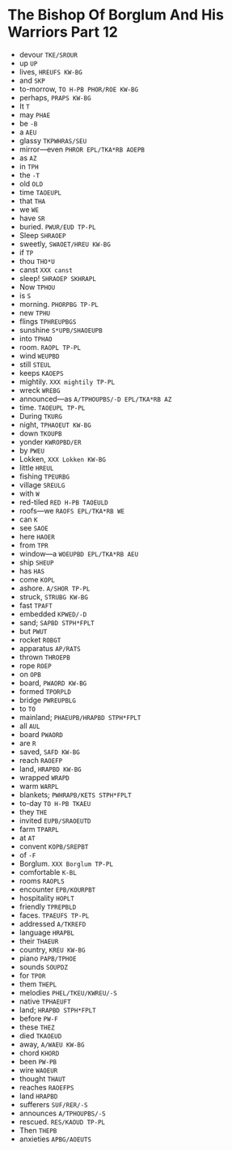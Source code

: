 # The Bishop Of Borglum And His Warriors Part 12

* devour `TKE/SROUR`
* up `UP`
* lives, `HREUFS KW-BG`
* and `SKP`
* to-morrow, `TO H-PB PHOR/ROE KW-BG`
* perhaps, `PRAPS KW-BG`
* It `T`
* may `PHAE`
* be `-B`
* a `AEU`
* glassy `TKPWHRAS/SEU`
* mirror—even `PHROR EPL/TKA*RB AOEPB`
* as `AZ`
* in `TPH`
* the `-T`
* old `OLD`
* time `TAOEUPL`
* that `THA`
* we `WE`
* have `SR`
* buried. `PWUR/EUD TP-PL`
* Sleep `SHRAOEP`
* sweetly, `SWAOET/HREU KW-BG`
* if `TP`
* thou `THO*U`
* canst `XXX canst`
* sleep! `SHRAOEP SKHRAPL`
* Now `TPHOU`
* is `S`
* morning. `PHORPBG TP-PL`
* new `TPHU`
* flings `TPHREUPBGS`
* sunshine `S*UPB/SHAOEUPB`
* into `TPHAO`
* room. `RAOPL TP-PL`
* wind `WEUPBD`
* still `STEUL`
* keeps `KAOEPS`
* mightily. `XXX mightily TP-PL`
* wreck `WREBG`
* announced—as `A/TPHOUPBS/-D EPL/TKA*RB AZ`
* time. `TAOEUPL TP-PL`
* During `TKURG`
* night, `TPHAOEUT KW-BG`
* down `TKOUPB`
* yonder `KWROPBD/ER`
* by `PWEU`
* Lokken, `XXX Lokken KW-BG`
* little `HREUL`
* fishing `TPEURBG`
* village `SREULG`
* with `W`
* red-tiled `RED H-PB TAOEULD`
* roofs—we `RAOFS EPL/TKA*RB WE`
* can `K`
* see `SAOE`
* here `HAOER`
* from `TPR`
* window—a `WOEUPBD EPL/TKA*RB AEU`
* ship `SHEUP`
* has `HAS`
* come `KOPL`
* ashore. `A/SHOR TP-PL`
* struck, `STRUBG KW-BG`
* fast `TPAFT`
* embedded `KPWED/-D`
* sand; `SAPBD STPH*FPLT`
* but `PWUT`
* rocket `ROBGT`
* apparatus `AP/RATS`
* thrown `THROEPB`
* rope `ROEP`
* on `OPB`
* board, `PWAORD KW-BG`
* formed `TPORPLD`
* bridge `PWREUPBLG`
* to `TO`
* mainland; `PHAEUPB/HRAPBD STPH*FPLT`
* all `AUL`
* board `PWAORD`
* are `R`
* saved, `SAFD KW-BG`
* reach `RAOEFP`
* land, `HRAPBD KW-BG`
* wrapped `WRAPD`
* warm `WARPL`
* blankets; `PWHRAPB/KETS STPH*FPLT`
* to-day `TO H-PB TKAEU`
* they `THE`
* invited `EUPB/SRAOEUTD`
* farm `TPARPL`
* at `AT`
* convent `KOPB/SREPBT`
* of `-F`
* Borglum. `XXX Borglum TP-PL`
* comfortable `K-BL`
* rooms `RAOPLS`
* encounter `EPB/KOURPBT`
* hospitality `HOPLT`
* friendly `TPREPBLD`
* faces. `TPAEUFS TP-PL`
* addressed `A/TKREFD`
* language `HRAPBL`
* their `THAEUR`
* country, `KREU KW-BG`
* piano `PAPB/TPHOE`
* sounds `SOUPDZ`
* for `TPOR`
* them `THEPL`
* melodies `PHEL/TKEU/KWREU/-S`
* native `TPHAEUFT`
* land; `HRAPBD STPH*FPLT`
* before `PW-F`
* these `THEZ`
* died `TKAOEUD`
* away, `A/WAEU KW-BG`
* chord `KHORD`
* been `PW-PB`
* wire `WAOEUR`
* thought `THAUT`
* reaches `RAOEFPS`
* land `HRAPBD`
* sufferers `SUF/RER/-S`
* announces `A/TPHOUPBS/-S`
* rescued. `RES/KAOUD TP-PL`
* Then `THEPB`
* anxieties `APBG/AOEUTS`
